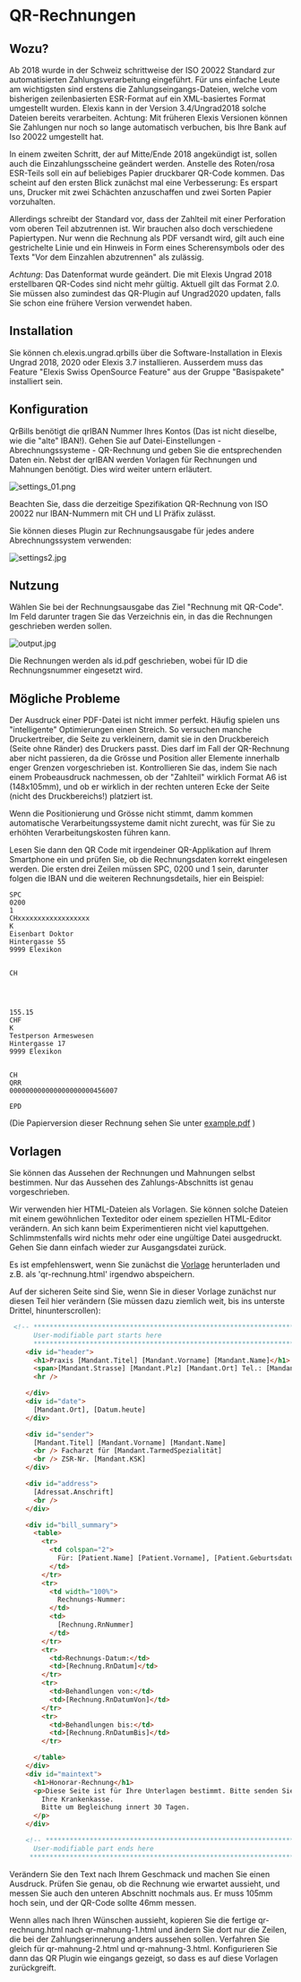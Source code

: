 # QR-Rechnungen

## Wozu?

Ab 2018 wurde in der Schweiz schrittweise der ISO 20022 Standard zur automatisierten Zahlungsverarbeitung eingeführt.
Für uns einfache Leute am wichtigsten sind erstens die Zahlungseingangs-Dateien, welche vom bisherigen zeilenbasierten ESR-Format
auf ein XML-basiertes Format umgestellt wurden.
Elexis kann in der Version 3.4/Ungrad2018  solche Dateien bereits verarbeiten. Achtung: Mit früheren Elexis Versionen können Sie Zahlungen nur noch so lange automatisch verbuchen, bis Ihre Bank auf Iso 20022 umgestellt hat.

In einem zweiten Schritt, der auf Mitte/Ende 2018 angekündigt ist, sollen auch die Einzahlungsscheine geändert werden. Anstelle des Roten/rosa ESR-Teils soll ein auf beliebiges Papier druckbarer QR-Code kommen. Das scheint auf den ersten Blick zunächst mal eine Verbesserung: Es erspart uns, Drucker mit zwei Schächten anzuschaffen und zwei Sorten Papier vorzuhalten.

Allerdings schreibt der Standard vor, dass der Zahlteil mit einer Perforation vom oberen Teil abzutrennen ist. Wir brauchen also doch verschiedene Papiertypen. Nur wenn die Rechnung als PDF versandt wird, gilt auch eine gestrichelte Linie und ein Hinweis in Form eines Scherensymbols oder des Texts "Vor dem Einzahlen abzutrennen" als zulässig.

*Achtung*: Das Datenformat wurde geändert. Die mit Elexis Ungrad 2018 erstellbaren QR-Codes sind nicht mehr gültig. Aktuell gilt das Format 2.0. Sie müssen also zumindest das QR-Plugin auf Ungrad2020 updaten, falls Sie schon eine frühere Version verwendet haben. 
 
## Installation

 Sie können ch.elexis.ungrad.qrbills über die Software-Installation in Elexis Ungrad 2018, 2020 oder Elexis 3.7 installieren.
 Ausserdem muss das Feature "Elexis Swiss OpenSource Feature" aus der Gruppe "Basispakete" installiert sein.

## Konfiguration

 QrBills benötigt die qrIBAN Nummer Ihres Kontos (Das ist nicht dieselbe, wie die "alte" IBAN!). Gehen Sie auf Datei-Einstellungen - Abrechnungssysteme - QR-Rechnung und geben Sie die entsprechenden Daten ein. Nebst der qrIBAN werden Vorlagen für Rechnungen und Mahnungen benötigt. Dies wird weiter untern erläutert.
 
 ![settings_01.png](./settings_01.png)

 Beachten Sie, dass die derzeitige Spezifikation QR-Rechnung von ISO 20022 nur IBAN-Nummern mit CH und LI Präfix zulässt.
 
 Sie können dieses Plugin zur Rechnungsausgabe für jedes andere Abrechnungssystem verwenden:
 
 ![settings2.jpg](./settings2.jpg)
 

## Nutzung
 
 Wählen Sie bei der Rechnungsausgabe das Ziel "Rechnung mit QR-Code". Im Feld darunter tragen Sie das Verzeichnis ein, in das die Rechnungen geschrieben werden sollen. 
 
 ![output.jpg](./output.jpg)
 
 Die Rechnungen werden als id.pdf geschrieben, wobei für ID die Rechnungsnummer eingesetzt wird. 
 


## Mögliche Probleme
 
Der Ausdruck einer PDF-Datei ist nicht immer perfekt. Häufig spielen uns "intelligente" Optimierungen einen Streich. So versuchen manche Druckertreiber, die Seite zu verkleinern, damit sie in den Druckbereich (Seite ohne Ränder) des Druckers passt. Dies darf im Fall der QR-Rechnung aber nicht passieren, da die Grösse und Position aller Elemente innerhalb enger Grenzen vorgeschrieben ist. Kontrollieren Sie das, indem Sie nach einem Probeausdruck nachmessen, ob der "Zahlteil" wirklich Format A6 ist (148x105mm), und ob er wirklich in der rechten unteren Ecke der Seite (nicht des Druckbereichs!) platziert ist.
 
Wenn die Positionierung und Grösse nicht stimmt, damm kommen automatische Verarbeitungssysteme damit nicht zurecht, was für Sie zu erhöhten Verarbeitungskosten führen kann.

Lesen Sie dann den QR Code mit irgendeiner QR-Applikation auf Ihrem Smartphone ein und prüfen Sie, ob die Rechnungsdaten korrekt eingelesen werden. Die ersten drei Zeilen müssen SPC, 0200 und 1 sein, darunter folgen die IBAN und die weiteren Rechnungsdetails, hier ein Beispiel:

```
SPC
0200
1
CHxxxxxxxxxxxxxxxxxx
K
Eisenbart Doktor
Hintergasse 55
9999 Elexikon


CH




155.15
CHF
K
Testperson Armeswesen
Hintergasse 17
9999 Elexikon


CH
QRR
000000000000000000000456007

EPD
```

(Die Papierversion dieser Rechnung sehen Sie unter [example.pdf](./example.pdf) )

## Vorlagen

Sie können das Aussehen der Rechnungen und Mahnungen selbst bestimmen. Nur das Aussehen des Zahlungs-Abschnitts ist genau vorgeschrieben. 

Wir verwenden hier HTML-Dateien als Vorlagen. Sie können solche Dateien mit einem gewöhnlichen Texteditor oder einem speziellen HTML-Editor verändern. An sich kann beim Experimentieren nicht viel kaputtgehen. Schlimmstenfalls wird nichts mehr oder eine ungültige Datei ausgedruckt. Gehen Sie dann einfach wieder zur Ausgangsdatei zurück.

Es ist empfehlenswert, wenn Sie zunächst die [Vorlage](../rsc/qrbill_template_v3.html) herunterladen und z.B. als 'qr-rechnung.html' irgendwo abspeichern.

Auf der sicheren Seite sind Sie, wenn Sie in dieser Vorlage zunächst nur diesen Teil hier verändern (Sie müssen dazu ziemlich weit, bis ins unterste Drittel, hinunterscrollen):

```html
 <!-- *******************************************************************************************************
      User-modifiable part starts here 
      ********************************************************************************************************* -->
    <div id="header">
      <h1>Praxis [Mandant.Titel] [Mandant.Vorname] [Mandant.Name]</h1>
      <span>[Mandant.Strasse] [Mandant.Plz] [Mandant.Ort] Tel.: [Mandant.Telefon1] e-mail: [Mandant.E-Mail]</span>
      <hr />

    </div>
    <div id="date">
      [Mandant.Ort], [Datum.heute]
    </div>

    <div id="sender">
      [Mandant.Titel] [Mandant.Vorname] [Mandant.Name]
      <br /> Facharzt für [Mandant.TarmedSpezialität]
      <br /> ZSR-Nr. [Mandant.KSK]
    </div>

    <div id="address">
      [Adressat.Anschrift]
      <br />
    </div>

    <div id="bill_summary">
      <table>
        <tr>
          <td colspan="2">
            Für: [Patient.Name] [Patient.Vorname], [Patient.Geburtsdatum]
          </td>
        </tr>
        <tr>
          <td width="100%">
            Rechnungs-Nummer:
          </td>
          <td>
            [Rechnung.RnNummer]
          </td>
        </tr>
        <tr>
          <td>Rechnungs-Datum:</td>
          <td>[Rechnung.RnDatum]</td>
        </tr>
        <tr>
          <td>Behandlungen von:</td>
          <td>[Rechnung.RnDatumVon]</td>
        </tr>
        <tr>
          <td>Behandlungen bis:</td>
          <td>[Rechnung.RnDatumBis]</td>
        </tr>

      </table>
    </div>
    <div id="maintext">
      <h1>Honorar-Rechnung</h1>
      <p>Diese Seite ist für Ihre Unterlagen bestimmt. Bitte senden Sie den beiliegenden Rückerstattungs-Beleg an
        Ihre Krankenkasse.
        Bitte um Begleichung innert 30 Tagen.
      </p>
    </div>

    <!-- ***************************************************************************************** 
      User-modifiable part ends here 
     ********************************************************************************************* -->
```
Verändern Sie den Text nach Ihrem Geschmack und machen Sie einen Ausdruck. Prüfen Sie genau, ob die Rechnung wie erwartet aussieht, und messen Sie auch den unteren Abschnitt nochmals aus. Er muss 105mm hoch sein, und der QR-Code sollte 46mm messen.

Wenn alles nach Ihren Wünschen aussieht, kopieren Sie die fertige qr-rechnung.html nach qr-mahnung-1.html und ändern Sie dort nur die Zeilen, die bei der Zahlungserinnerung anders aussehen sollen. Verfahren Sie gleich für qr-mahnung-2.html und qr-mahnung-3.html. Konfigurieren Sie dann das QR Plugin wie eingangs gezeigt, so dass es auf diese Vorlagen zurückgreift.


